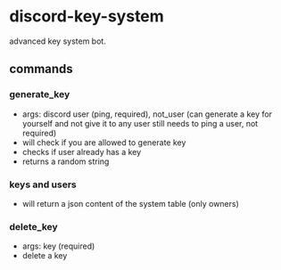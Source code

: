 # discord-key-system

advanced key system bot.

## commands

### generate_key
- args: discord user (ping, required), not_user (can generate a key for yourself and not give it to any user still needs to ping a user, not required)
- will check if you are allowed to generate key
- checks if user already has a key
- returns a random string

### keys and users
- will return a json content of the system table (only owners)

### delete_key
- args: key (required)
- delete a key
